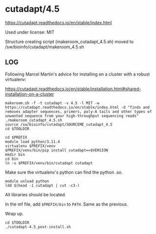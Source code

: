cutadapt/4.5
============

<https://cutadapt.readthedocs.io/en/stable/index.html>

Used under license:
MIT


Structure creating script (makeroom_cutadapt_4.5.sh) moved to /sw/bioinfo/cutadapt/makeroom_4.5.sh

LOG
---

Following Marcel Martin's advice for installing on a cluster with a robust virtualenv:

<https://cutadapt.readthedocs.io/en/stable/installation.html#shared-installation-on-a-cluster>


    makeroom.sh -f -t cutadapt -v 4.5 -l MIT -w https://cutadapt.readthedocs.io/en/stable/index.html -d "finds and removes adapter sequences, primers, poly-A tails and other types of unwanted sequence from your high-throughput sequencing reads"
    ./makeroom_cutadapt_4.5.sh
    source /sw/bioinfo/cutadapt/SOURCEME_cutadapt_4.5
    cd $TOOLDIR

    cd $PREFIX
    module load python/3.11.4
    virtualenv $PREFIX/venv
    $PREFIX/venv/bin/pip install cutadapt==$VERSION
    mkdir bin
    cd bin
    ln -s $PREFIX/venv/bin/cutadapt cutadapt

Make sure the virtualenv's python can find the python .so.

    module unload python
    ldd $(head -1 cutadapt | cut -c3-)

All libraries should be located.

In the mf file, add `$PREFIX/bin` to `PATH`. Same as the previous.

Wrap up.

    cd $TOOLDIR
    ./cutadapt-4.5_post-install.sh
